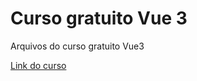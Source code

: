 # Curso gratuito Vue 3
Arquivos do curso gratuito Vue3

[Link do curso](https://www.youtube.com/playlist?list=PLnDvRpP8BnezDglaAvtWgQXzsOmXUuRHL)
